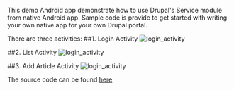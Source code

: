  
This demo Android app demonstrate how to use Drupal's Service module from native Android app. Sample code is provide to get started with writing your own native app for your own Drupal portal.

There are three activities:
##1. Login Activity
![login_activity](http://content.screencast.com/users/Ajinkya/folders/Snagit/media/cafdc5c4-8855-4ed3-bd2b-551c78b0c5b5/2013-07-01_18-13-04.png) 

##2. List Activity
![login_activity](http://content.screencast.com/users/Ajinkya/folders/Snagit/media/f7c17c9e-c05c-43a6-b892-826482f3e3a1/2013-07-01_18-12-27.png) 

##3. Add Article Activity
![login_activity](http://content.screencast.com/users/Ajinkya/folders/Snagit/media/707c475f-b6a5-40db-835e-e3713f2d602a/2013-07-01_18-10-12.png) 


The source code can be found [here](https://github.com/ajinkyakulkarni/DrupalAndroidApp/tree/master/DrupalAppDemo/src/main/java/com/example/DrupalAppDemo)

